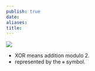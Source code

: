 ```yaml
---
publish: true
date: 
aliases: 
title:
---
```

![](https://www.secureideas.com/hubfs/Imported_Blog_Media/2KVOiP6qdkzYtWsMvbH2wrAsKMv-yAhq7AZK6eAhFKIBSBYyJ_6y37T_t6BEnsA_91v4tL3pkVE2De2kCsiEO78MYJ0VHj6CqwRzN-byTiMKVncxltEqCiauUhfHGd3awmWQGnXe-1.png) 

- XOR means addition modulo 2. 
- represented by the `⊕` symbol. 
